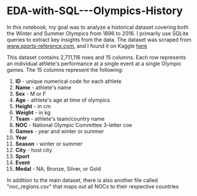 # EDA-with-SQL---Olympics-History

In this notebook, my goal was to analyze a historical dataset covering both the Winter and Summer Olympics from 1896 to 2016. I primarily use SQLite queries to extract key insights from the data. The dataset was scraped from www.sports-reference.com, and I found it on Kaggle [here]( https://www.kaggle.com/datasets/heesoo37/120-years-of-olympic-history-athletes-and-results?select=noc_regions.csv)

This dataset contains 2,711,116 rows and 15 columns. Each row represents an individual athlete's performance at a single event at a single Olympic games. The 15 
columns represent the following: <br>
1. **ID** - unique numerical code for each athlete
2. **Name** - athlete's name
3. **Sex** - M or F
4. **Age** - athlete's age at time of olympics
5. **Height** - in cm
6. **Weight** - in kg
7. **Team** - athlete's team/country name
8. **NOC** - National Olympic Committee 3-letter coe
9. **Games** - year and winter or summer
10. **Year**
11. **Season** - winter or summer
12. **City** - host city
13. **Sport**
14. **Event**
15. **Medal** - NA, Bronze, Silver, or Gold

In addition to the main dataset, there is also another file called "noc_regions.csv" that maps out all NOCs to their respective countries
